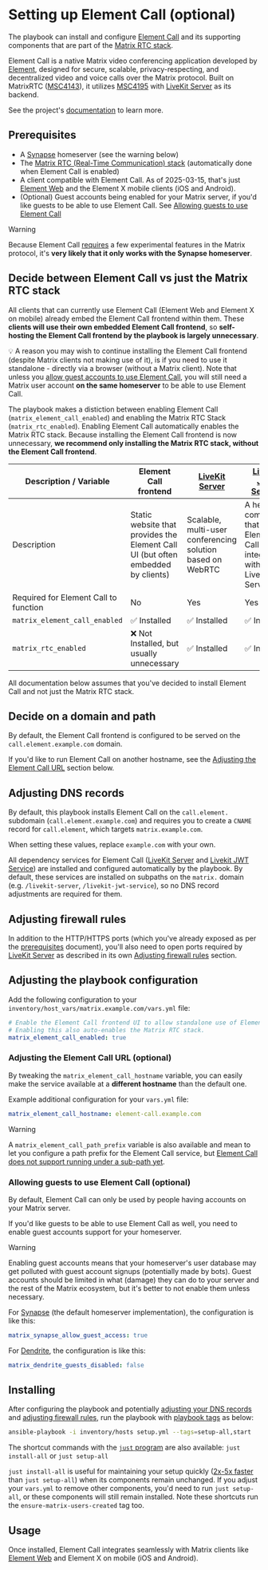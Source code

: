 <!--
SPDX-FileCopyrightText: 2024 wjbeckett
SPDX-FileCopyrightText: 2024 - 2025 Slavi Pantaleev

SPDX-License-Identifier: AGPL-3.0-or-later
-->

# Setting up Element Call (optional)

The playbook can install and configure [Element Call](https://github.com/element-hq/element-call) and its supporting components that are part of the [Matrix RTC stack](configuring-playbook-matrix-rtc.md).

Element Call is a native Matrix video conferencing application developed by [Element](https://element.io), designed for secure, scalable, privacy-respecting, and decentralized video and voice calls over the Matrix protocol. Built on MatrixRTC ([MSC4143](https://github.com/matrix-org/matrix-spec-proposals/pull/4143)), it utilizes [MSC4195](https://github.com/hughns/matrix-spec-proposals/blob/hughns/matrixrtc-livekit/proposals/4195-matrixrtc-livekit.md) with [LiveKit Server](configuring-playbook-livekit-server.md) as its backend.

See the project's [documentation](https://github.com/element-hq/element-call) to learn more.

## Prerequisites

- A [Synapse](configuring-playbook-synapse.md) homeserver (see the warning below)
- The [Matrix RTC (Real-Time Communication) stack](configuring-playbook-matrix-rtc.md) (automatically done when Element Call is enabled)
- A client compatible with Element Call. As of 2025-03-15, that's just [Element Web](configuring-playbook-client-element-web.md) and the Element X mobile clients (iOS and Android).
- (Optional) Guest accounts being enabled for your Matrix server, if you'd like guests to be able to use Element Call. See [Allowing guests to use Element Call](#allowing-guests-to-use-element-call-optional)

> [!WARNING]
>  Because Element Call [requires](https://github.com/element-hq/element-call/blob/93ae2aed9841e0b066d515c56bd4c122d2b591b2/docs/self-hosting.md#a-matrix-homeserver) a few experimental features in the Matrix protocol, it's **very likely that it only works with the Synapse homeserver**.

## Decide between Element Call vs just the Matrix RTC stack

All clients that can currently use Element Call (Element Web and Element X on mobile) already embed the Element Call frontend within them.
These **clients will use their own embedded Element Call frontend**, so **self-hosting the Element Call frontend by the playbook is largely unnecessary**.

💡 A reason you may wish to continue installing the Element Call frontend (despite Matrix clients not making use of it), is if you need to use it standalone - directly via a browser (without a Matrix client). Note that unless you [allow guest accounts to use Element Call](#allowing-guests-to-use-element-call-optional), you will still need a Matrix user account **on the same homeserver** to be able to use Element Call.

The playbook makes a distiction between enabling Element Call (`matrix_element_call_enabled`) and enabling the Matrix RTC Stack (`matrix_rtc_enabled`). Enabling Element Call automatically enables the Matrix RTC stack. Because installing the Element Call frontend is now unnecessary, **we recommend only installing the Matrix RTC stack, without the Element Call frontend**.

| Description / Variable | Element Call frontend | [LiveKit Server](configuring-playbook-livekit-server.md) | [LiveKit JWT Service](configuring-playbook-livekit-jwt-service.md) |
|------------------------|-----------------------|----------------|---------------------|
| Description | Static website that provides the Element Call UI (but often embedded by clients) | Scalable, multi-user conferencing solution based on WebRTC | A helper component that allows Element Call to integrate with LiveKit Server |
| Required for Element Call to function | No | Yes | Yes |
| `matrix_element_call_enabled` | ✅ Installed | ✅ Installed | ✅ Installed |
| `matrix_rtc_enabled` | ❌ Not Installed, but usually unnecessary | ✅ Installed | ✅ Installed |

All documentation below assumes that you've decided to install Element Call and not just the Matrix RTC stack.

## Decide on a domain and path

By default, the Element Call frontend is configured to be served on the `call.element.example.com` domain.

If you'd like to run Element Call on another hostname, see the [Adjusting the Element Call URL](#adjusting-the-element-call-url-optional) section below.

## Adjusting DNS records

By default, this playbook installs Element Call on the `call.element.` subdomain (`call.element.example.com`) and requires you to create a `CNAME` record for `call.element`, which targets `matrix.example.com`.

When setting these values, replace `example.com` with your own.

All dependency services for Element Call ([LiveKit Server](configuring-playbook-livekit-server.md) and [Livekit JWT Service](configuring-playbook-livekit-jwt-service.md)) are installed and configured automatically by the playbook. By default, these services are installed on subpaths on the `matrix.` domain (e.g. `/livekit-server`, `/livekit-jwt-service`), so no DNS record adjustments are required for them.

## Adjusting firewall rules

In addition to the HTTP/HTTPS ports (which you've already exposed as per the [prerequisites](prerequisites.md) document), you'll also need to open ports required by [LiveKit Server](configuring-playbook-livekit-server.md) as described in its own [Adjusting firewall rules](configuring-playbook-livekit-server.md#adjusting-firewall-rules) section.

## Adjusting the playbook configuration

Add the following configuration to your `inventory/host_vars/matrix.example.com/vars.yml` file:

```yaml
# Enable the Element Call frontend UI to allow standalone use of Element Call.
# Enabling this also auto-enables the Matrix RTC stack.
matrix_element_call_enabled: true
```

### Adjusting the Element Call URL (optional)

By tweaking the `matrix_element_call_hostname` variable, you can easily make the service available at a **different hostname** than the default one.

Example additional configuration for your `vars.yml` file:

```yaml
matrix_element_call_hostname: element-call.example.com
```

> [!WARNING]
> A `matrix_element_call_path_prefix` variable is also available and mean to let you configure a path prefix for the Element Call service, but [Element Call does not support running under a sub-path yet](https://github.com/element-hq/element-call/issues/3084).

### Allowing guests to use Element Call (optional)

By default, Element Call can only be used by people having accounts on your Matrix server.

If you'd like guests to be able to use Element Call as well, you need to enable guest accounts support for your homeserver.

> [!WARNING]
> Enabling guest accounts means that your homeserver's user database may get polluted with guest account signups (potentially made by bots).
> Guest accounts should be limited in what (damage) they can do to your server and the rest of the Matrix ecosystem, but it's better to not enable them unless necessary.

For [Synapse](configuring-playbook-synapse.md) (the default homeserver implementation), the configuration is like this:

```yml
matrix_synapse_allow_guest_access: true
```

For [Dendrite](configuring-playbook-dendrite.md), the configuration is like this:

```yml
matrix_dendrite_guests_disabled: false
```

## Installing

After configuring the playbook and potentially [adjusting your DNS records](#adjusting-dns-records) and [adjusting firewall rules](#adjusting-firewall-rules), run the playbook with [playbook tags](playbook-tags.md) as below:

<!-- NOTE: let this conservative command run (instead of install-all) to make it clear that failure of the command means something is clearly broken. -->
```sh
ansible-playbook -i inventory/hosts setup.yml --tags=setup-all,start
```

The shortcut commands with the [`just` program](just.md) are also available: `just install-all` or `just setup-all`

`just install-all` is useful for maintaining your setup quickly ([2x-5x faster](../CHANGELOG.md#2x-5x-performance-improvements-in-playbook-runtime) than `just setup-all`) when its components remain unchanged. If you adjust your `vars.yml` to remove other components, you'd need to run `just setup-all`, or these components will still remain installed. Note these shortcuts run the `ensure-matrix-users-created` tag too.

## Usage

Once installed, Element Call integrates seamlessly with Matrix clients like [Element Web](configuring-playbook-client-element-web.md) and Element X on mobile (iOS and Android).
